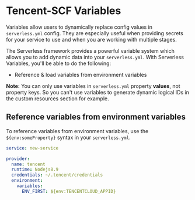 # Tencent-SCF Variables

Variables allow users to dynamically replace config values in `serverless.yml` config. They are especially useful when providing secrets for your service to use and when you are working with multiple stages.

The Serverless framework provides a powerful variable system which allows you to add dynamic data into your `serverless.yml`. With Serverless Variables, you'll be able to do the following:

- Reference & load variables from environment variables

**Note:** You can only use variables in `serverless.yml` property **values**, not property keys. So you can't use variables to generate dynamic logical IDs in the custom resources section for example.

## Reference variables from environment variables

To reference variables from environment variables, use the `${env:someProperty}` syntax in your `serverless.yml`.

```yml
service: new-service

provider:
  name: tencent
  runtime: Nodejs8.9
  credentials: ~/.tencent/credentials
  environment:
    variables:
      ENV_FIRST: ${env:TENCENTCLOUD_APPID}
```
